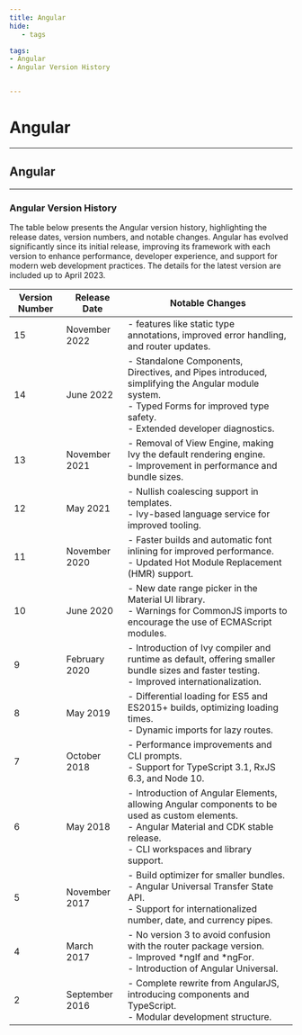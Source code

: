 ```yaml
---
title: Angular
hide:
   - tags

tags:
- Angular
- Angular Version History


---
```


#  Angular


---

##  Angular

----

### Angular Version History

The table below presents the Angular version history, highlighting the release dates, version numbers, and notable changes. Angular has evolved significantly since its initial release, improving its framework with each version to enhance performance, developer experience, and support for modern web development practices. The details for the latest version are included up to April 2023.

| Version Number | Release Date | Notable Changes |
|----------------| ------------ | --------------- |
| 15             | November 2022| - features like static type annotations, improved error handling, and router updates. |
| 14             | June 2022    | - Standalone Components, Directives, and Pipes introduced, simplifying the Angular module system. <br> - Typed Forms for improved type safety. <br> - Extended developer diagnostics. |
| 13             | November 2021| - Removal of View Engine, making Ivy the default rendering engine. <br> - Improvement in performance and bundle sizes. |
| 12             | May 2021     | - Nullish coalescing support in templates. <br> - Ivy-based language service for improved tooling. |
| 11             | November 2020| - Faster builds and automatic font inlining for improved performance. <br> - Updated Hot Module Replacement (HMR) support. |
| 10             | June 2020    | - New date range picker in the Material UI library. <br> - Warnings for CommonJS imports to encourage the use of ECMAScript modules. |
| 9              | February 2020| - Introduction of Ivy compiler and runtime as default, offering smaller bundle sizes and faster testing. <br> - Improved internationalization. |
| 8              | May 2019     | - Differential loading for ES5 and ES2015+ builds, optimizing loading times. <br> - Dynamic imports for lazy routes. |
| 7              | October 2018 | - Performance improvements and CLI prompts. <br> - Support for TypeScript 3.1, RxJS 6.3, and Node 10. |
| 6              | May 2018     | - Introduction of Angular Elements, allowing Angular components to be used as custom elements. <br> - Angular Material and CDK stable release. <br> - CLI workspaces and library support. |
| 5              | November 2017| - Build optimizer for smaller bundles. <br> - Angular Universal Transfer State API. <br> - Support for internationalized number, date, and currency pipes. |
| 4              | March 2017   | - No version 3 to avoid confusion with the router package version. <br> - Improved *ngIf and *ngFor. <br> - Introduction of Angular Universal. |
| 2              | September 2016| - Complete rewrite from AngularJS, introducing components and TypeScript. <br> - Modular development structure. |






